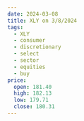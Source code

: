 ```yaml
---
date: 2024-03-08
title: XLY on 3/8/2024
tags: 
  - XLY
  - consumer
  - discretionary
  - select
  - sector
  - equities
  - buy
price:
  open: 181.40
  high: 182.13
  low: 179.71
  close: 180.31
---
```

<div class="post">
<snapshot-grid 
    :reports="['2024/03/07/CTA/XLY', '2024/03/08/CTA/XLY', '2024/03/08/MTP/XLY']"
    chart="2024/03/08/Chart/XLY"
/>
<p>

</p>
<p>

</p>
</div>